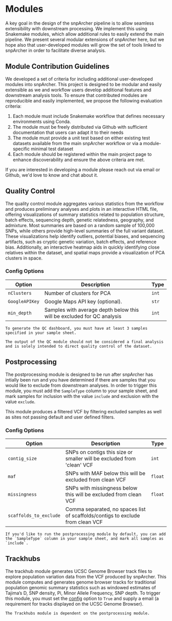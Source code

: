 # Modules
A key goal in the design of the snpArcher pipeline is to allow seamless extensibility with downstream processing. We implement this using Snakemake modules, which allow additional rules to easily extend the main pipeline. We present several modular extensions of snpArcher here, but we hope also that user-developed modules will grow the set of tools linked to snpArcher in order to facilitate diverse analysis.
## Module Contribution Guidelines
We developed a set of criteria for including additional user-developed modules into snpArcher. This project is designed to be modular and easily extensible as we and workflow users develop additional features and downstream analysis tools. To ensure that contributed modules are reproducible and easily implemented, we propose the following evaluation criteria:

1. Each module must include Snakemake workflow that defines necessary environments using Conda. 
2. The module must be freely distributed via Github with sufficient documentation that users can adapt it to their needs
3. The module must provide a unit test based on either existing test datasets available from the main snpArcher workflow or via a module-specific minimal test dataset
4. Each module should be registered within the main project page to enhance discoverability and ensure the above criteria are met.

If you are interested in developing a module please reach out via email or Github, we'd love to know and chat about it. 
## Quality Control
The quality control module aggregates various statistics from the workflow and produces preliminary analyses and plots in an interactive HTML file, offering visualizations of summary statistics related to population structure, batch effects, sequencing depth, genetic relatedness, geography, and admixture. Most summaries are based on a random sample of 100,000 SNPs, while others provide high-level summaries of the full variant dataset. These visualizations help identify outliers, potential biases, and sequencing artifacts, such as cryptic genetic variation, batch effects, and reference bias. Additionally, an interactive heatmap aids in quickly identifying close relatives within the dataset, and spatial maps provide a visualization of PCA clusters in space.
### Config Options
| Option | Description | Type |
| ---- | -------------| ------ |
|`nClusters`| Number of clusters for PCA| `int`|
|`GoogleAPIKey`| Google Maps API key (optional).| `str`|
|`min_depth`| Samples with average depth below this will be excluded for QC analysis| `int`|

```{note}
To generate the QC dashboard, you must have at least 3 samples specified in your sample sheet.
```
```{note}
The output of the QC module should not be considered a final analysis and is solely intended to direct quality control of the dataset.
```
## Postprocessing
The postprocessing module is designed to be run after snpArcher has intially been run and you have determined if there are samples that you would like to exclude from downstream analyses. In order to trigger this module, you must add the `SampleType` column to your sample sheet, and mark samples for inclusion with the value `include` and exclusion with the value `exclude`. 

This module produces a filtered VCF by filtering excluded samples as well as sites not passing default and user defined filters.
### Config Options
| Option | Description | Type |
| ---- | -------------| ------ |
|`contig_size`| SNPs on contigs this size or smaller will be excluded from 'clean' VCF | `int`|
|`maf`| SNPs with MAF below this will be excluded from clean VCF| `float`|
|`missingness`| SNPs with missingness below this will be excluded from clean VCF| `float`|
|`scaffolds_to_exclude` | Comma separated, no spaces list of scaffolds/contigs to exclude from clean VCF|

```{hint}
If you'd like to run the postprocessing module by default, you can add the `SampleType` column in your sample sheet, and mark all samples as `include`.
```
## Trackhubs
The trackhub module generates UCSC Genome Browser track files to explore population variation data from the VCF produced by snpArcher. This module computes and generates genome browser tracks for traditional population genomic summary statistics such as windowed estimates of Tajima’s D, SNP density, Pi, Minor Allele Frequency, SNP depth. To trigger this module, you must set the [config](./setup.md#core-configuration) option to `True` and supply a email (a requirement for tracks displayed on the UCSC Genome Browser).

```{warning}
The Trackhubs module is dependent on the postprocessing module.
```

